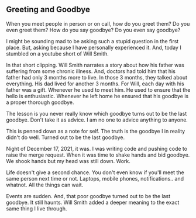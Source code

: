 ## Greeting and Goodbye

When you meet people in person or on call, how do you greet them? Do you even greet them?
How do you say goodbye? Do you even say goodbye?

I might be sounding mad to be asking such a stupid question in the first place. But, asking because I have personally experienced it. And, today I stumbled on a youtube short of Will Smith.

In that short clipping. Will Smith narrates a story about how his father was suffering from some chronic illness. And, doctors had told him that his father had only 3 months more to live. In those 3 months, they talked about everything. His dad lived for another 3 months. For Will, each day with his father was a gift. Whenever he used to meet him. He used to ensure that the hello is enthusiastic. Whenever he left home he ensured that his goodbye is a proper thorough goodbye. 

The lesson is you never really know which goodbye turns out to be the last goodbye. Don't take it as advice. I am no one to advice anything to anyone. 

This is penned down as a note for self. The truth is the goodbye I in reality didn't do well. Turned out to be the last goodbye.  

Night of December 17, 2021, it was. I was writing code and pushing code to raise the merge request. When it was time to shake hands and bid goodbye. We shook hands but my head was still down. Work. 

Life doesn't give a second chance. You don't even know if you'll meet the same person next time or not. Laptops, mobile phones, notifications.. and whatnot.  All the things can wait.

Events are sudden. And, that poor goodbye turned out to be the last goodbye. It still haunts. Will Smith added a deeper meaning to the exact same thing I live through. 
